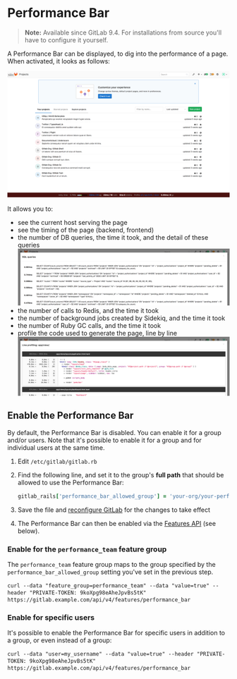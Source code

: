 # Performance Bar

>**Note:**
Available since GitLab 9.4. For installations from source you'll have to
configure it yourself.

A Performance Bar can be displayed, to dig into the performance of a page. When
activated, it looks as follows:

![Performance Bar](img/performance_bar.png)

It allows you to:

- see the current host serving the page
- see the timing of the page (backend, frontend)
- the number of DB queries, the time it took, and the detail of these queries
![SQL profiling using the Performance Bar](img/performance_bar_sql_queries.png)
- the number of calls to Redis, and the time it took
- the number of background jobs created by Sidekiq, and the time it took
- the number of Ruby GC calls, and the time it took
- profile the code used to generate the page, line by line
![Line profiling using the Performance Bar](img/performance_bar_line_profiling.png)

## Enable the Performance Bar

By default, the Performance Bar is disabled. You can enable it for a group
and/or users. Note that it's possible to enable it for a group and for
individual users at the same time.

1. Edit `/etc/gitlab/gitlab.rb`
1. Find the following line, and set it to the group's **full path** that should
be allowed to use the Performance Bar:

    ```ruby
    gitlab_rails['performance_bar_allowed_group'] = 'your-org/your-performance-group'
    ```

1. Save the file and [reconfigure GitLab][reconfigure] for the changes to
   take effect
1. The Performance Bar can then be enabled via the
   [Features API](../../../api/features.md#set-or-create-a-feature) (see below).

### Enable for the `performance_team` feature group

The `performance_team` feature group maps to the group specified by the
`performance_bar_allowed_group` setting you've set in the previous step.

```
curl --data "feature_group=performance_team" --data "value=true" --header "PRIVATE-TOKEN: 9koXpg98eAheJpvBs5tK" https://gitlab.example.com/api/v4/features/performance_bar
```

### Enable for specific users

It's possible to enable the Performance Bar for specific users in addition to a
group, or even instead of a group:

```
curl --data "user=my_username" --data "value=true" --header "PRIVATE-TOKEN: 9koXpg98eAheJpvBs5tK" https://gitlab.example.com/api/v4/features/performance_bar
```

[reconfigure]: ../../restart_gitlab.md#omnibus-gitlab-reconfigure
